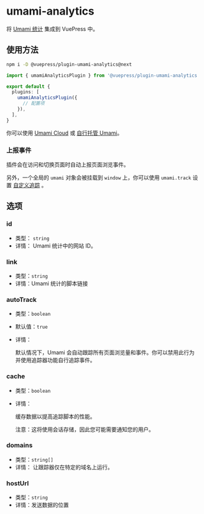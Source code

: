 # umami-analytics

<NpmBadge package="@vuepress/plugin-umami-analytics" />

将 [Umami 统计](https://umami.is/) 集成到 VuePress 中。

## 使用方法

```bash
npm i -D @vuepress/plugin-umami-analytics@next
```

```ts
import { umamiAnalyticsPlugin } from '@vuepress/plugin-umami-analytics'

export default {
  plugins: [
    umamiAnalyticsPlugin({
      // 配置项
    }),
  ],
}
```

你可以使用 [Umami Cloud](https://cloud.umami.is/login) 或 [自行托管 Umami](https://umami.is/docs/install)。

### 上报事件

插件会在访问和切换页面时自动上报页面浏览事件。

另外，一个全局的 `umami` 对象会被挂载到 `window` 上，你可以使用 `umami.track` 设置 [自定义追踪](https://umami.is/docs/tracker-functions) 。

## 选项

### id

- 类型： `string`
- 详情： Umami 统计中的网站 ID。

### link

- 类型：`string`
- 详情：Umami 统计的脚本链接

### autoTrack

- 类型：`boolean`
- 默认值：`true`
- 详情：

  默认情况下，Umami 会自动跟踪所有页面浏览量和事件。你可以禁用此行为并使用追踪器功能自行追踪事件。

### cache

- 类型：`boolean`
- 详情：

  缓存数据以提高追踪脚本的性能。

  注意：这将使用会话存储，因此您可能需要通知您的用户。

### domains

- 类型：`string[]`
- 详情： 让跟踪器仅在特定的域名上运行。

### hostUrl

- 类型：`string`
- 详情：发送数据的位置
